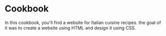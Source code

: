 # Cookbook
In this cookbook, you'll find a website for Italian cuisine recipes. the goal of it was to create a website using HTML and design it using CSS.
